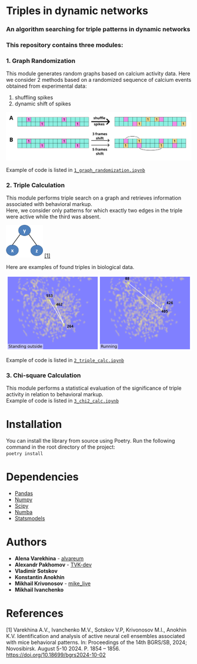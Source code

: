 # Triples in dynamic networks  
### An algorithm searching for triple patterns in dynamic networks  
### This repository contains three modules:
### 1. Graph Randomization  
This module generates random graphs based on calcium activity data. Here we consider 2 methods based on a randomized sequence of calcium events obtained from experimental data:  
1) shuffling spikes  
2) dynamic shift of spikes   

![random_graphs](./pictures/graph_randomization_cut2.svg)  

 Example of code is listed in [`1_graph_randomization.ipynb`](notebooks/1_graph_randomization.ipynb)  
### 2. Triple Calculation  
This module performs triple search on a graph and retrieves information associated with behavioral markup.  
Here, we consider only patterns for which exactly two edges in the triple were active while the third was absent.  

<img src="./pictures/triple_configuration.png" width="100"> [[1]](#1)

Here are examples of found triples in biological data.

<img src="./pictures/two_triples_with_label.svg" width="600">  

Example of code is listed in [`2_triple_calc.ipynb`](notebooks/2_triple_calc.ipynb)  
### 3. Chi-square Calculation  
This module performs a statistical evaluation of the significance of triple activity in relation to behavioral markup.  
Example of code is listed in [`3_chi2_calc.ipynb`](notebooks/3_chi2_calc.ipynb)  

# Installation 
You can install the library from source using Poetry. Run the following command in the root directory of the project:  
`poetry install`

# Dependencies  
- [Pandas](https://github.com/pandas-dev/pandas)  
- [Numpy](https://numpy.org/)  
- [Scipy](https://scipy.org/)  
- [Numba](https://numba.pydata.org)  
- [Statsmodels](https://www.statsmodels.org/)

# Authors
* **Alena Varekhina**  - [alvareum](https://github.com/alvareum)
* **Alexandr Pakhomov** - [TVK-dev](https://github.com/TVK-dev)
* **Vladimir Sotskov**
* **Konstantin Anokhin**
* **Mikhail Krivonosov** - [mike_live](https://github.com/mike_live)
* **Mikhail Ivanchenko**

# References

<a id="1">[1]</a> 
Varekhina A.V., Ivanchenko M.V., Sotskov V.P, Krivonosov M.I., Anokhin K.V. 
Identification and analysis of active neural cell ensembles associated with mice behavioral patterns. 
In: Proceedings of the 14th BGRS/SB, 2024; Novosibirsk. August 5-10 2024. P. 1854 – 1856. 
https://doi.org/10.18699/bgrs2024-10-02
